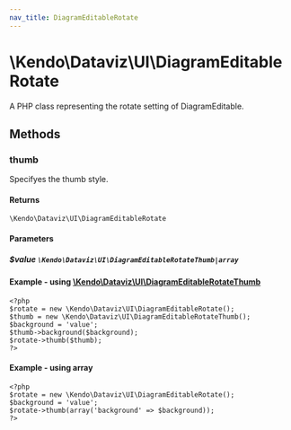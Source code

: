 ```yaml
---
nav_title: DiagramEditableRotate
---
```


# \Kendo\Dataviz\UI\DiagramEditableRotate

A PHP class representing the rotate setting of DiagramEditable.


## Methods

### thumb

Specifyes the thumb style.

#### Returns
`\Kendo\Dataviz\UI\DiagramEditableRotate`

#### Parameters

##### $value `\Kendo\Dataviz\UI\DiagramEditableRotateThumb|array`


#### Example - using [\Kendo\Dataviz\UI\DiagramEditableRotateThumb](/kendo-ui/api/wrappers/php/Kendo/Dataviz/UI/DiagramEditableRotateThumb)
    <?php
    $rotate = new \Kendo\Dataviz\UI\DiagramEditableRotate();
    $thumb = new \Kendo\Dataviz\UI\DiagramEditableRotateThumb();
    $background = 'value';
    $thumb->background($background);
    $rotate->thumb($thumb);
    ?>

#### Example - using array

    <?php
    $rotate = new \Kendo\Dataviz\UI\DiagramEditableRotate();
    $background = 'value';
    $rotate->thumb(array('background' => $background));
    ?>

